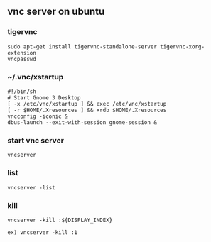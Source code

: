 ## vnc server on ubuntu

### tigervnc
```
sudo apt-get install tigervnc-standalone-server tigervnc-xorg-extension
vncpasswd
```

### ~/.vnc/xstartup
```
#!/bin/sh
# Start Gnome 3 Desktop 
[ -x /etc/vnc/xstartup ] && exec /etc/vnc/xstartup
[ -r $HOME/.Xresources ] && xrdb $HOME/.Xresources
vncconfig -iconic &
dbus-launch --exit-with-session gnome-session &
```

### start vnc server
```
vncserver
```

### list 
```
vncserver -list
```

### kill
```
vncserver -kill :${DISPLAY_INDEX}

ex) vncserver -kill :1
```
